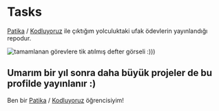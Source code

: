 # Tasks
[Patika](http://patika.dev) / [Kodluyoruz](http://kodluyoruz.org) ile çıktığım yolculuktaki ufak ödevlerin yayınlandığı repodur.

![tamamlanan görevlere tik atılmış defter görseli :)))](https://www.downloadclipart.net/medium/list-png-pic.png)

**Umarım bir yıl sonra daha büyük projeler de bu profilde yayınlanır :)**
---

Ben bir [Patika](http://patika.dev) / [Kodluyoruz](http://kodluyoruz.org) öğrencisiyim!